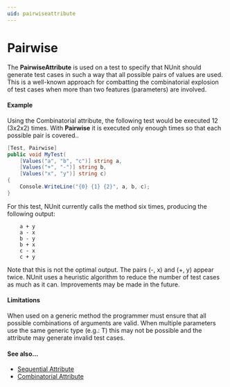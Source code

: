 ```yaml
---
uid: pairwiseattribute
---
```


# Pairwise


The **PairwiseAttribute** is used on a test to specify that NUnit should
generate test cases in such a way that all possible pairs of
values are used. This is a well-known approach for combatting
the combinatorial explosion of test cases when more than
two features (parameters) are involved.

#### Example

Using the Combinatorial attribute, the following test would be executed 12 (3x2x2) times.
With **Pairwise** it is executed only enough times so that each possible pair is covered..

```csharp
[Test, Pairwise]
public void MyTest(
    [Values("a", "b", "c")] string a,
    [Values("+", "-")] string b,
    [Values("x", "y")] string c)
{
    Console.WriteLine("{0} {1} {2}", a, b, c);
}
```

For this test, NUnit currently calls the method six times, producing the following output:

```
	a + y
	a - x
	b - y
	b + x
	c - x
	c + y
```

Note that this is not the optimal output. The pairs (-, x) and (+, y)
appear twice. NUnit uses a heuristic algorithm to reduce the number of test cases as much
as it can. Improvements may be made in the future.

#### Limitations

When used on a generic method the programmer must ensure that all
possible combinations of arguments are valid. When multiple parameters
use the same generic type (e.g.: T) this may not be possible and the
attribute may generate invalid test cases.

#### See also...
 * [Sequential Attribute](sequential.md)
 * [Combinatorial Attribute](combinatorial.md)
